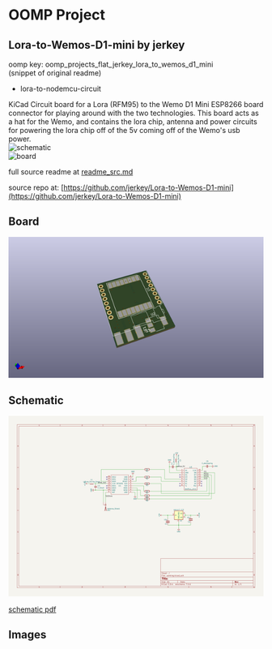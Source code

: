 # OOMP Project  
## Lora-to-Wemos-D1-mini  by jerkey  
  
oomp key: oomp_projects_flat_jerkey_lora_to_wemos_d1_mini  
(snippet of original readme)  
  
- lora-to-nodemcu-circuit  
  
KiCad Circuit board for a Lora (RFM95) to the Wemo D1 Mini ESP8266 board connector for playing around with the two technologies. This board acts as a hat for the Wemo, and contains the lora chip, antenna and power circuits for powering the lora chip off of the 5v coming off of the Wemo's usb power.  
![schematic](schematic.png)  
![board](board.png)  
  
  full source readme at [readme_src.md](readme_src.md)  
  
source repo at: [https://github.com/jerkey/Lora-to-Wemos-D1-mini](https://github.com/jerkey/Lora-to-Wemos-D1-mini)  
## Board  
  
[![working_3d.png](working_3d_600.png)](working_3d.png)  
## Schematic  
  
[![working_schematic.png](working_schematic_600.png)](working_schematic.png)  
  
[schematic pdf](working_schematic.pdf)  
## Images  
